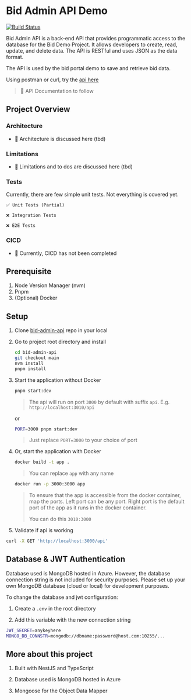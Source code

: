 # Bid Admin API Demo

[![Build Status](https://dev.azure.com/rma-demo/bid-admin-api-demo/_apis/build/status%2Frayandus.bid-admin-api?branchName=main)](https://dev.azure.com/rma-demo/bid-admin-api-demo/_build/latest?definitionId=2&branchName=main)

Bid Admin API is a back-end API that provides programmatic access to the database for the Bid Demo Project. It allows developers to create, read, update, and delete data. The API is RESTful and uses JSON as the data format.

The API is used by the bid portal demo to save and retrieve bid data.

Using postman or curl, try the [api here](https://bid-admin-api-demo-prod.azurewebsites.net/api)

> 📝 API Documentation to follow

## Project Overview

### Architecture

- 📝 Architecture is discussed here (tbd)

### Limitations

- 📝 Limitations and to dos are discussed here (tbd)

### Tests

Currently, there are few simple unit tests. Not everything is covered yet.

    ✅ Unit Tests (Partial)

    ❌ Integration Tests

    ❌ E2E Tests

### CICD

- 📝 Currently, CICD has not been completed

## Prerequisite

1. Node Version Manager (nvm)
1. Pnpm
1. (Optional) Docker

## Setup

1. Clone [bid-admin-api](https://github.com/rayandus/bid-admin-api) repo in your local

1. Go to project root directory and install

   ```bash
   cd bid-admin-api
   git checkout main
   nvm install
   pnpm install
   ```

1. Start the application without Docker

   ```bash
   pnpm start:dev
   ```

   > The api will run on port `3000` by default with suffix `api`. E.g. `http://localhost:3010/api`

   or

   ```bash
   PORT=3000 pnpm start:dev
   ```

   > Just replace `PORT=3000` to your choice of port

1. Or, start the application with Docker

   ```bash
   docker build -t app .
   ```

   > You can replace `app` with any name

   ```bash
   docker run -p 3000:3000 app
   ```

   > To ensure that the app is accessible from the docker container, map the ports. Left port can be any port. Right port is the default port of the app as it runs in the docker container.
   >
   > You can do this `3010:3000`

1. Validate if api is working

  ```bash
  curl -X GET 'http://localhost:3000/api'
  ```

## Database & JWT Authentication

Database used is MongoDB hosted in Azure. However, the database connection string is not included for security purposes. Please set up your own MongoDB database (cloud or local) for development purposes.

To change the database and jwt configuration:

1. Create a `.env` in the root directory

1. Add this variable with the new connection string

  ```bash
  JWT_SECRET=anykeyhere
  MONGO_DB_CONNSTR=mongodb://dbname:password@host.com:10255/...
  ```

## More about this project

1. Built with NestJS and TypeScript

1. Database used is MongoDB hosted in Azure

1. Mongoose for the Object Data Mapper
